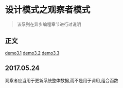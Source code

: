 # 设计模式之观察者模式

> 该系列在异步编程章节进行过说明

## 正文

<a href="http://runjs.cn/detail/bzvn6d0a">demo3.1</a>
<a href="http://runjs.cn/detail/plorqsr3">demo3.2</a>
<a href="http://runjs.cn/detail/hf0mgxvr">demo3.3</a>

## 2017.05.24

观察者应当用于更新系统整体数据,而不是用于调用,组合函数
